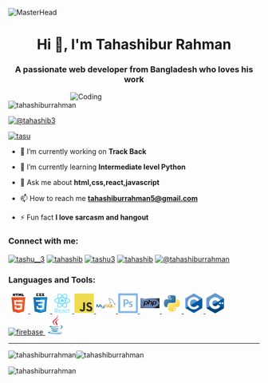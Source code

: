 ![MasterHead](https://media.giphy.com/headers/GitHub/w8ZJLtJbmuph.gif)
<h1 align="center">Hi 👋, I'm Tahashibur Rahman</h1>
<h3 align="center">A passionate web developer from Bangladesh who loves his work</h3>
<img align="right" alt="Coding" width="380" src="https://miro.medium.com/max/534/0*_pWYv_PSM3zqE3dV.gif">
<p align="left"> <img src="https://komarev.com/ghpvc/?username=tahashiburrahman&label=Profile%20views&color=0e75b6&style=flat" alt="tahashiburrahman" /> </p>
<p align="left"> <a href="https://twitter.com/@tahashib3" target="blank"><img src="https://img.shields.io/twitter/follow/Tahashib3?color=skyblue&label=Follow-to-support&logo=Twitter&style=for-the-badge" alt="@tahashib3" /></a> </p>
<p align="left"><a href="https://www.google.com/search?q=Tashu+D.+Rahman&rlz=1C1AVFC_enBD1017BD1017&oq=Tashu+D.+Rahman&aqs=chrome.0.69i59j69i61l3.1777j0j7&sourceid=chrome&ie=UTF-8"><img src="https://custom-icon-badges.herokuapp.com/badge/find-me-blue.svg?logo=search&logoColor=green" alt="tasu"/></a></p>

- 🔭 I’m currently working on **Track Back**

- 🌱 I’m currently learning **Intermediate level Python**

- 💬 Ask me about **html,css,react,javascript**

- 📫 How to reach me **tahashiburrahman5@gmail.com**

- ⚡ Fun fact **I love sarcasm and hangout**

<h3 align="left">Connect with me:</h3>
<p align="left">
<a href="https://instagram.com/tashu__3" target="blank"><img align="center" src="https://raw.githubusercontent.com/rahuldkjain/github-profile-readme-generator/master/src/images/icons/Social/instagram.svg" alt="tashu__3" height="30" width="40" /></a>
<a href="https://codepen.io/tahashib" target="blank"><img align="center" src="https://raw.githubusercontent.com/rahuldkjain/github-profile-readme-generator/master/src/images/icons/Social/codepen.svg" alt="tahashib" height="30" width="40" /></a>
<a href="https://stackoverflow.com/users/19826810/tashu3" target="blank"><img align="center" src="https://raw.githubusercontent.com/rahuldkjain/github-profile-readme-generator/master/src/images/icons/Social/stack-overflow.svg" alt="tashu3" height="30" width="40" /></a>
<a href="https://codeforces.com/profile/tahashib" target="blank"><img align="center" src="https://raw.githubusercontent.com/rahuldkjain/github-profile-readme-generator/master/src/images/icons/Social/codeforces.svg" alt="tahashib" height="30" width="40" /></a>
<a href="https://www.hackerearth.com/@tahashiburrahman" target="blank"><img align="center" src="https://raw.githubusercontent.com/rahuldkjain/github-profile-readme-generator/master/src/images/icons/Social/hackerearth.svg" alt="@tahashiburrahman" height="30" width="40" /></a>
</p>

<h3 align="left">Languages and Tools:</h3>
<p align="left">
<a href="https://www.w3.org/html/" target="_blank" rel="noreferrer">
    <img src="https://raw.githubusercontent.com/devicons/devicon/master/icons/html5/html5-original-wordmark.svg" alt="html5" width="40" height="40" /> </a>
<a href="https://www.w3schools.com/css/" target="_blank" rel="noreferrer">
    <img src="https://raw.githubusercontent.com/devicons/devicon/master/icons/css3/css3-original-wordmark.svg" alt="css3" width="40" height="40" /> </a>
<a href="https://reactjs.org/" target="_blank" rel="noreferrer">
    <img src="https://raw.githubusercontent.com/devicons/devicon/master/icons/react/react-original-wordmark.svg" alt="react" width="40" height="40" />
    <a href="https://developer.mozilla.org/en-US/docs/Web/JavaScript" target="_blank" rel="noreferrer">
        <img src="https://raw.githubusercontent.com/devicons/devicon/master/icons/javascript/javascript-original.svg" alt="javascript" width="40" height="40" /> </a>
    <a href="https://www.mysql.com/" target="_blank" rel="noreferrer">
        <img src="https://raw.githubusercontent.com/devicons/devicon/master/icons/mysql/mysql-original-wordmark.svg" alt="mysql" width="40" height="40" /> </a>
    <a href="https://www.photoshop.com/en" target="_blank" rel="noreferrer">
        <img src="https://raw.githubusercontent.com/devicons/devicon/master/icons/photoshop/photoshop-line.svg" alt="photoshop" width="40" height="40" /> </a>
    <a href="https://www.php.net" target="_blank" rel="noreferrer">
        <img src="https://raw.githubusercontent.com/devicons/devicon/master/icons/php/php-original.svg" alt="php" width="40" height="40" /> </a>
    <a href="https://www.python.org" target="_blank" rel="noreferrer">
    <img src="https://raw.githubusercontent.com/devicons/devicon/master/icons/python/python-original.svg" alt="python" width="40" height="40" /> </a>
    <a href="https://www.cprogramming.com/" target="_blank" rel="noreferrer">
        <img src="https://raw.githubusercontent.com/devicons/devicon/master/icons/c/c-original.svg" alt="c" width="40" height="40" /> </a>
    <a href="https://www.w3schools.com/cpp/" target="_blank" rel="noreferrer">
        <img src="https://raw.githubusercontent.com/devicons/devicon/master/icons/cplusplus/cplusplus-original.svg" alt="cplusplus" width="40" height="40" /> </a>
    <a href="https://firebase.google.com/" target="_blank" rel="noreferrer">
        <img src="https://www.vectorlogo.zone/logos/firebase/firebase-icon.svg" alt="firebase" width="40" height="40" /> </a>
    <a href="https://www.java.com" target="_blank" rel="noreferrer">
        <img src="https://raw.githubusercontent.com/devicons/devicon/master/icons/java/java-original.svg" alt="java" width="40" height="40" /> </a>
    </a>
</p>

<hr>
<p><img align="left" src="https://github-readme-stats.vercel.app/api/top-langs?username=tahashiburrahman&show_icons=true&locale=en&layout=compact" alt="tahashiburrahman" /></p>

<p>&nbsp;<img align="left" src="https://github-readme-stats.vercel.app/api?username=tahashiburrahman&show_icons=true&locale=en" alt="tahashiburrahman" /></p>

<p><img align="center" src="https://github-readme-streak-stats.herokuapp.com/?user=tahashiburrahman&" alt="tahashiburrahman" /></p>
